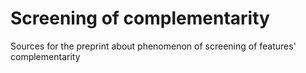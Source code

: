 # Screening of complementarity
Sources for the preprint about phenomenon of screening of features' complementarity
